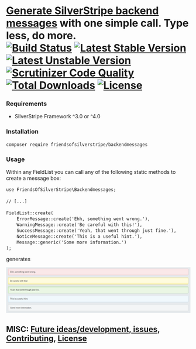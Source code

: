 # [Generate SilverStripe backend messages](https://github.com/FriendsOfSilverStripe/backendmessages) with one simple call. Type less, do more.<br />[![Build Status](https://api.travis-ci.org/FriendsOfSilverStripe/backendmessages.svg?branch=master)](https://travis-ci.org/FriendsOfSilverStripe/backendmessages) [![Latest Stable Version](https://poser.pugx.org/FriendsOfSilverStripe/backendmessages/version.svg)](https://github.com/FriendsOfSilverStripe/backendmessages/releases) [![Latest Unstable Version](https://poser.pugx.org/FriendsOfSilverStripe/backendmessages/v/unstable.svg)](https://packagist.org/packages/FriendsOfSilverStripe/backendmessages) [![Scrutinizer Code Quality](https://scrutinizer-ci.com/g/FriendsOfSilverStripe/backendmessages/badges/quality-score.png?b=master)](https://scrutinizer-ci.com/g/FriendsOfSilverStripe/backendmessages/?branch=master) [![Total Downloads](https://poser.pugx.org/FriendsOfSilverStripe/backendmessages/downloads.svg)](https://packagist.org/packages/FriendsOfSilverStripe/backendmessages) [![License](https://poser.pugx.org/FriendsOfSilverStripe/backendmessages/license.svg)](https://github.com/FriendsOfSilverStripe/backendmessages/blob/master/license.md)


### Requirements

 * SilverStripe Framework ^3.0 or ^4.0


### Installation

```
composer require friendsofsilverstripe/backendmessages
```


### Usage

Within any FieldList you can call any of the following static methods to create a message box:

````
use FriendsOfSilverStripe\Backendmessages;

// [...]

FieldList::create(
	ErrorMessage::create('Ehh, something went wrong.'),
	WarningMessage::create('Be careful with this!'),
	SuccessMessage::create('Yeah, that went through just fine.'),
	NoticeMessage::create('This is a useful hint.'),
	Message::generic('Some more information.')
);
````
generates

<img src="https://raw.githubusercontent.com/friendsofsilverstripe/backendmessages/master/images/screenshots/messages.png">

## MISC: [Future ideas/development, issues](https://github.com/FriendsOfSilverStripe/backendmessages/issues), [Contributing](https://github.com/FriendsOfSilverStripe/backendmessages/blob/master/CONTRIBUTING.md), [License](https://github.com/FriendsOfSilverStripe/backendmessages/blob/master/license.md)
